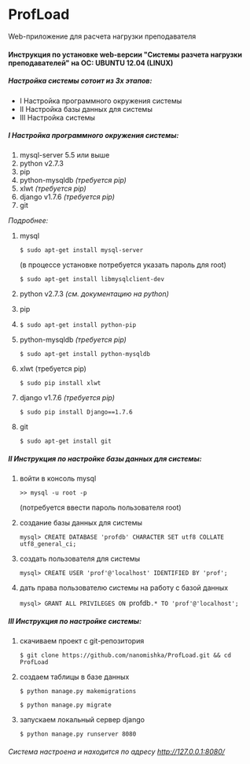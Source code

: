 # ProfLoad
Web-приложение для расчета нагрузки преподавателя

#### Инструкция по установке web-версии "Системы разчета нагрузки преподавателей" на ОС: UBUNTU 12.04 (LINUX)

##### Настройка системы сотоит из 3х этапов:
* I Настройка программного окружения системы
* II Настройка базы данных для системы
* III Настройка системы

##### I Настройка программного окружения системы:
1. mysql-server 5.5 или выше
2. python v2.7.3
3. pip
4. python-mysqldb _(требуется pip)_
5. xlwt _(требуется pip)_
6. django v1.7.6 _(требуется pip)_
7. git

_Подробнее:_

1. mysql

	`$ sudo apt-get install mysql-server` 
	
	(в процессе установке потребуется указать пароль для root)
	
	`$ sudo apt-get install libmysqlclient-dev`
2. python v2.7.3 _(см. документацию на python)_
3. pip
4. 
	`$ sudo apt-get install python-pip`
4. python-mysqldb _(требуется pip)_

	`$ sudo apt-get install python-mysqldb`
5. xlwt (требуется pip)

	`$ sudo pip install xlwt`
6. django v1.7.6 _(требуется pip)_

	`$ sudo pip install Django==1.7.6`
7. git

	`$ sudo apt-get install git`


#####  II Инструкция по настройке базы данных для системы:
1. войти в консоль mysql
	
	`>> mysql -u root -p`

	(потребуется ввести пароль пользователя root)
2. создание базы данных для системы
	
	`mysql> CREATE DATABASE 'profdb' CHARACTER SET utf8 COLLATE utf8_general_ci;`
3. создать пользователя для системы
	
	`mysql> CREATE USER 'prof'@'localhost' IDENTIFIED BY 'prof';`
4. дать права пользователю системы на работу с базой данных

	`mysql> GRANT ALL PRIVILEGES ON `profdb`.* TO 'prof'@'localhost';`


##### III Инструкция по настройке системы:
1. скачиваем проект с git-репозитория

	`$ git clone https://github.com/nanomishka/ProfLoad.git && cd ProfLoad`
2. создаем таблицы в базе данных

	`$ python manage.py makemigrations`
	
	`$ python manage.py migrate`
3. запускаем локальный сервер django

	`$ python manage.py runserver 8080`

###### Система настроена и находится по адресу http://127.0.0.1:8080/
